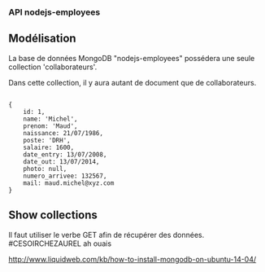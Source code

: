### API nodejs-employees

## Modélisation

La base de données MongoDB "nodejs-employees" possédera une seule collection 'collaborateurs'.

Dans cette collection, il y aura autant de document que de collaborateurs.

<code>
{
	id: 1,
	name: 'Michel',
	prenom: 'Maud',
	naissance: 21/07/1986,
	poste: 'DRH',
	salaire: 1600,
	date_entry: 13/07/2008,
	date_out: 13/07/2014,
	photo: null,
	numero_arrivee: 132567,
	mail: maud.michel@xyz.com
}
</code>

## Show collections

Il faut utiliser le verbe GET afin de récupérer des données.
#CESOIRCHEZAUREL
ah ouais

http://www.liquidweb.com/kb/how-to-install-mongodb-on-ubuntu-14-04/